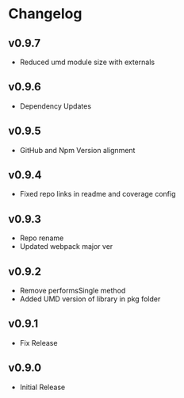# Changelog

## v0.9.7

* Reduced umd module size with externals

## v0.9.6

* Dependency Updates

## v0.9.5

* GitHub and Npm Version alignment

## v0.9.4

* Fixed repo links in readme and coverage config

## v0.9.3

* Repo rename
* Updated webpack major ver

## v0.9.2

* Remove performsSingle method
* Added UMD version of library in pkg folder

## v0.9.1

* Fix Release

## v0.9.0

* Initial Release
